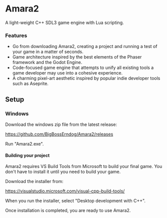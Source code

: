 # Amara2
A light-weight C++ SDL3 game engine with Lua scripting.
### Features
- Go from downloading Amara2, creating a project and running a test of your game in a matter of seconds.
- Game architecture inspired by the best elements of the Phaser framework and the Godot Engine.
- Code-focused game engine that attempts to unify all existing tools a game developer may use into a cohesive experience.
- A charming pixel-art aesthetic inspired by popular indie developer tools such as Aseprite.

## Setup
### Windows
Download the windows zip file from the latest release:

https://github.com/BigBossErndog/Amara2/releases

Run "Amara2.exe".

#### Building your project
Amara2 requires VS Build Tools from Microsoft to build your final game.
You don't have to install it until you need to build your game.

Download the installer from:

https://visualstudio.microsoft.com/visual-cpp-build-tools/

When you run the installer, select "Desktop development with C++".

Once installation is completed, you are ready to use Amara2.
